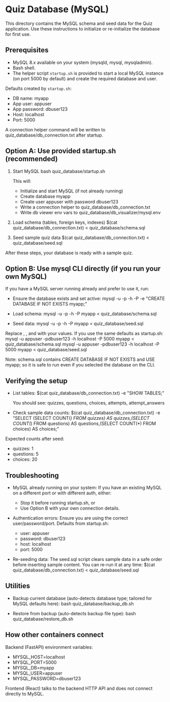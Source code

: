 # Quiz Database (MySQL)

This directory contains the MySQL schema and seed data for the Quiz application. Use these instructions to initialize or re-initialize the database for first use.

## Prerequisites

- MySQL 8.x available on your system (mysqld, mysql, mysqladmin).
- Bash shell.
- The helper script `startup.sh` is provided to start a local MySQL instance (on port 5000 by default) and create the required database and user.

Defaults created by `startup.sh`:
- DB name: myapp
- App user: appuser
- App password: dbuser123
- Host: localhost
- Port: 5000

A connection helper command will be written to quiz_database/db_connection.txt after startup.

## Option A: Use provided startup.sh (recommended)

1) Start MySQL
   bash quiz_database/startup.sh

   This will:
   - Initialize and start MySQL (if not already running)
   - Create database myapp
   - Create user appuser with password dbuser123
   - Write a connection helper to quiz_database/db_connection.txt
   - Write db viewer env vars to quiz_database/db_visualizer/mysql.env

2) Load schema (tables, foreign keys, indexes)
   $(cat quiz_database/db_connection.txt) < quiz_database/schema.sql

3) Seed sample quiz data
   $(cat quiz_database/db_connection.txt) < quiz_database/seed.sql

After these steps, your database is ready with a sample quiz.

## Option B: Use mysql CLI directly (if you run your own MySQL)

If you have a MySQL server running already and prefer to use it, run:

- Ensure the database exists and set active:
  mysql -u <USER> -p -h <HOST> -P <PORT> -e "CREATE DATABASE IF NOT EXISTS myapp;"

- Load schema:
  mysql -u <USER> -p -h <HOST> -P <PORT> myapp < quiz_database/schema.sql

- Seed data:
  mysql -u <USER> -p -h <HOST> -P <PORT> myapp < quiz_database/seed.sql

Replace <USER>, <HOST>, and <PORT> with your values. If you use the same defaults as startup.sh:
  mysql -u appuser -pdbuser123 -h localhost -P 5000 myapp < quiz_database/schema.sql
  mysql -u appuser -pdbuser123 -h localhost -P 5000 myapp < quiz_database/seed.sql

Note: schema.sql contains CREATE DATABASE IF NOT EXISTS and USE myapp; so it is safe to run even if you selected the database on the CLI.

## Verifying the setup

- List tables:
  $(cat quiz_database/db_connection.txt) -e "SHOW TABLES;"

  You should see: quizzes, questions, choices, attempts, attempt_answers

- Check sample data counts:
  $(cat quiz_database/db_connection.txt) -e "SELECT (SELECT COUNT(*) FROM quizzes) AS quizzes,(SELECT COUNT(*) FROM questions) AS questions,(SELECT COUNT(*) FROM choices) AS choices;"

Expected counts after seed:
- quizzes: 1
- questions: 5
- choices: 20

## Troubleshooting

- MySQL already running on your system:
  If you have an existing MySQL on a different port or with different auth, either:
  - Stop it before running startup.sh, or
  - Use Option B with your own connection details.

- Authentication errors:
  Ensure you are using the correct user/password/port. Defaults from startup.sh:
  - user: appuser
  - password: dbuser123
  - host: localhost
  - port: 5000

- Re-seeding data:
  The seed.sql script clears sample data in a safe order before inserting sample content. You can re-run it at any time:
  $(cat quiz_database/db_connection.txt) < quiz_database/seed.sql

## Utilities

- Backup current database (auto-detects database type; tailored for MySQL defaults here):
  bash quiz_database/backup_db.sh

- Restore from backup (auto-detects backup file type):
  bash quiz_database/restore_db.sh

## How other containers connect

Backend (FastAPI) environment variables:
- MYSQL_HOST=localhost
- MYSQL_PORT=5000
- MYSQL_DB=myapp
- MYSQL_USER=appuser
- MYSQL_PASSWORD=dbuser123

Frontend (React) talks to the backend HTTP API and does not connect directly to MySQL.

